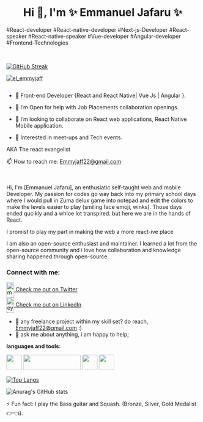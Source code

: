 <h1 align="center">Hi 👋, I'm  ✨ Emmanuel Jafaru ✨</h1>
<p>#React-developer #React-native-developer #Next-js-Developer #React-speaker #React-native-speaker #Vue-developer #Angular-developer #Frontend-Technologies</p>
<br>

[![GitHub Streak](https://github-readme-streak-stats.herokuapp.com/?user=J-odion)](https://git.io/streak-stats)

<p align="left"> <a href="https://twitter.com/el_emmyjaff" target="blank"><img src="https://img.shields.io/twitter/follow/el_emmyjaff?style=social" alt="el_emmyjaff" /></a> </p>

<img src="https://komarev.com/ghpvc/?username=J-odion&style=flat-square&color=blue" alt=""/>

<!--
**J-odion/J-odion** is a ✨ _special_ ✨ repository because its `README.md` (this file) appears on your GitHub profile.

Here are some ideas to get you started:

- 🔭 I’m currently working on ...
- 🌱 I’m currently learning ...
- 👯 I’m looking to collaborate on ...
- 🤔 I’m looking for help with ...
- 💬 Ask me about ...
- 📫 How to reach me: ...
- 😄 Pronouns: ...
- ⚡ Fun fact: ...
-->

- 🌱 Front-end Developer {React and React Native| Vue Js | Angular }.

- 🤔 I’m Open for help with Job Placements collaboration openings.

- 👯 I’m looking to collaborate on React web applications, React Native Mobile application.

- 👯 Interested in meet-ups and Tech events.

AKA The react evangelist

📫 How to reach me: [Emmyjaff22@gmail.com](mailto:emmyjaff22@gmail.com)

<br />

Hi, I'm [Emmanuel Jafaru], an enthusiatic  self-taught web and mobile Developer. My passion for codes go way back into my primary school days where I would pull in Zuma delux game into notepad and edit the colors to make the levels easier to play (smiling face emoji, winks). Those days ended qucikly and a whloe lot transpired. but here we are in the hands of React.

I promist to play my part in making the web a more react-ive place

I am also an open-source enthusiast and maintainer. I learned a lot from the open-source community and i love how collaboration and knowledge sharing happened through open-source.






<h3 align="left">Connect with me:</h3>
<p align="left">
<a href="https://twitter.com/el_emmyjaff" target="blank"><img align="center" src="https://raw.githubusercontent.com/rahuldkjain/github-profile-readme-generator/master/src/images/icons/Social/twitter.svg" alt="mofe_iv" height="40" width="20" /> Check me out on Twitter</a> <br />
<a href="https://inkedin.com/in/emmanuel-jafaru/" target="blank"><img align="center" src="https://raw.githubusercontent.com/rahuldkjain/github-profile-readme-generator/master/src/images/icons/Social/linked-in-alt.svg" alt="eyimofe ogunbiyi" height="40" width="20"  /> Check me out on LinkedIn</a>
</p>





  
- 💼 any freelance project within my skill set? do reach, [Emmyjaff22@gmail.com](mailto:emmyjaff22@gmail.com) :)
- 💬 ask me about anything, i am happy to help;

**languages and tools:**  



<img src="https://d33wubrfki0l68.cloudfront.net/554c3b0e09cf167f0281fda839a5433f2040b349/ecfc9/img/header_logo.svg" width="40" height="40" />
<img src="https://angular.io/assets/images/logos/angular/logo-nav@2x.png" width="150" height="40" />
<img src="https://www.w3schools.com/whatis/img_vue.jpg" width="40" height="40" />
<img src="https://pbs.twimg.com/media/FAXymZJXIAkERod.jpg" background-color="white" width="40" height="40" />

[![Top Langs](https://github-readme-stats.vercel.app/api/top-langs/?username=J-odion&layout=compact&theme=vision-friendly-dark)](https://github.com/anuraghazra/github-readme-stats)

![Anurag's GitHub stats](https://github-readme-stats.vercel.app/api?username=J-odion&show_icons=true&theme=radical)

⚡ Fun fact: I play the Bass guitar and Squash. (Bronze, Silver, Gold Medalist 👉👈). <br>



